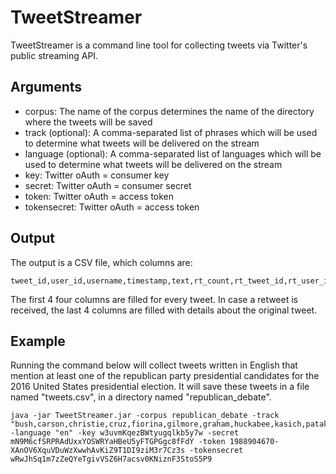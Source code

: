 # TweetStreamer

TweetStreamer is a command line tool for collecting tweets via Twitter's public streaming API.

## Arguments

- corpus: The name of the corpus determines the name of the directory where the tweets will be saved
- track (optional): A comma-separated list of phrases which will be used to determine what tweets will be delivered on the stream
- language (optional): A comma-separated list of languages which will be used to determine what tweets will be delivered on the stream
- key: Twitter oAuth = consumer key
- secret: Twitter oAuth = consumer secret
- token: Twitter oAuth = access token
- tokensecret: Twitter oAuth = access token

## Output

The output is a CSV file, which columns are:
```
tweet_id,user_id,username,timestamp,text,rt_count,rt_tweet_id,rt_user_id,rt_username,rt_timestamp,tweet_rt_textid
```
The first 4 four columns are filled for every tweet. In case a retweet is received, the last 4 columns are filled with details about the original tweet.

## Example

Running the command below will collect tweets written in English that mention at least one of the republican party presidential candidates for the 2016 United States presidential election. It will save these tweets in a file named "tweets.csv", in a directory named "republican_debate".

```
java -jar TweetStreamer.jar -corpus republican_debate -track "bush,carson,christie,cruz,fiorina,gilmore,graham,huckabee,kasich,pataki,paul,rubio,santorum,trump" -language "en" -key w3uvmKqezBWtyugqlkb5y7w -secret mN9M6cfSRPRAdUxxYOSWRYaHBeU5yFTGPGgc8fFdY -token 1988904670-XAnOV6XquVDuWzXwwhAvKiZ9T1DI9ziM3r7Cz3s -tokensecret wRwJhSq1m7zZeQYeTgivVSZ6H7acsv0KNiznF3StoS5P9
```
